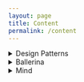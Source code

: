 ```yaml
---
layout: page
title: Content
permalink: /content
---
```


<details>
  <summary>Design Patterns</summary>
  <a href="https://isurunuwanthilaka.github.io/engineering/2020/04/22/design-patterns-intro">Introduction</a>

  <a href="https://isurunuwanthilaka.github.io/engineering/2020/04/27/singleton-patterns">Singleton Pattern</a>
</details>

<details>
  <summary>Ballerina</summary>

  <a href="https://isurunuwanthilaka.github.io/engineering/2020/05/15/ballerina-medium-connector">Ballerina connector for Medium</a>

</details>

<details>
  <summary>Mind</summary>

  <a href="https://isurunuwanthilaka.github.io/mind/2020/04/18/mind-engineering-part-1">Mind Engineering for Professionals | Part 1</a>

</details>
